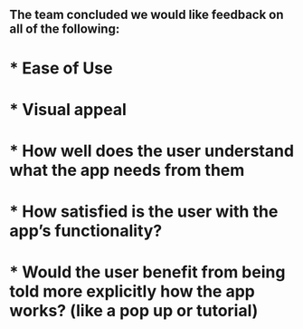 ## The team concluded we would like feedback on all of the following: 

# * Ease of Use 
# * Visual appeal
# * How well does the user understand what the app needs from them
# * How satisfied is the user with the app’s functionality?
# * Would the user benefit from being told more explicitly how the app works? (like a pop up or tutorial)

